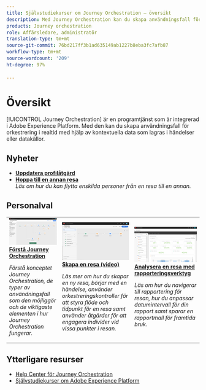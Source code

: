 ```yaml
---
title: Självstudiekurser om Journey Orchestration – översikt
description: Med Journey Orchestration kan du skapa användningsfall för orkestrering i realtid med hjälp av kontextuella data som lagras i händelser eller datakällor.
products: Journey orchestration
role: Affärsledare, administratör
translation-type: tm+mt
source-git-commit: 76bd217ff3b1ad635149ab1227b8eba3fc7afb87
workflow-type: tm+mt
source-wordcount: '209'
ht-degree: 97%

---
```



# Översikt

[!UICONTROL Journey Orchestration] är en programtjänst som är integrerad i Adobe Experience Platform. Med den kan du skapa användningsfall för orkestrering i realtid med hjälp av kontextuella data som lagras i händelser eller datakällor.

## Nyheter

* **[Uppdatera profilåtgärd](/help/building-a-journey/update-profile-action.md)**
* **[Hoppa till en annan resa](/help/building-a-journey/jumping-to-another-journey.md)**
   <br>
   *Läs om hur du kan flytta enskilda personer från en resa till en annan.*

## Personalval

<table>
<tr>
  <td>
    <a href="./understanding-journey-orchestration.md">
      <img alt="Förstå Journey Orchestration" src="./assets/journey-orchestration-example.png"/>
    </a>
    <div>
      <a href="./understanding-journey-orchestration.md">
    <strong>Förstå Journey Orchestration</strong>
    </a>
    </div>
    <p>
    <em>Förstå konceptet Journey Orchestration, de typer av användningsfall som den möjliggör och de viktigaste elementen i hur Journey Orchestration fungerar.</em>
    <p>
  </td>
  <td>
    <a href="./building-a-journey/creating-a-journey.md">
        <img alt="Skapa en resa (video)" src="./assets/journey34.png"/>
    </a>
    <div>
      <a href="./building-a-journey/creating-a-journey.md">
    <strong>Skapa en resa (video)</strong>
    </a>
    </div>
    <p>
    <em>Läs mer om hur du skapar en ny resa, börjar med en händelse, använder orkestreringskontroller för att styra flöde och tidpunkt för en resa samt använder åtgärder för att engagera individer vid vissa punkter i resan.</em>
    <p>
  </td>
  <td>
   <a href="./analyze-a-journey-via-reporting-tools.md">
      <img alt="Analysera en resa med rapporteringsverktyg" src="./assets/dynamic_report_journey_8.png" />
    </a>
    <div>
      <a href="./analyze-a-journey-via-reporting-tools.md">
    <strong>Analysera en resa med rapporteringsverktyg</strong>
    </a>
    </div>
    <p>
    <em>Läs om hur du navigerar till rapportering för resan, hur du anpassar datumintervall för din rapport samt sparar en rapportmall för framtida bruk. </em>
    <p>
  </td>
</tr>
</table>

## Ytterligare resurser

* [Help Center för Journey Orchestration](https://docs.adobe.com/content/help/sv-SE/journeys/using/journey-orchestration-home.html)
* [Självstudiekurser om Adobe Experience Platform](https://docs.adobe.com/content/help/sv-SE/platform-learn/tutorials/overview.html)


